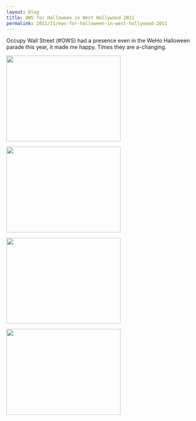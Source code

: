 ```yaml
---
layout: blog
title: OWS for Halloween in West Hollywood 2011
permalink: 2011/11/ows-for-halloween-in-west-hollywood-2011
---
```


Occupy Wall Street (#OWS) had a presence even in the WeHo Halloween parade this year, it made me happy. Times they are a-changing.

<a href="http://blog.kristeraxel.com/wp-content/uploads/2011/11/IMG_0180.jpg"><img src="http://blog.kristeraxel.com/wp-content/uploads/2011/11/IMG_0180-300x225.jpg" alt="" title="IMG_0180" width="300" height="225" class="aligncenter size-medium wp-image-1471" /></a>

<a href="http://blog.kristeraxel.com/wp-content/uploads/2011/11/IMG_0182.jpg"><img src="http://blog.kristeraxel.com/wp-content/uploads/2011/11/IMG_0182-300x225.jpg" alt="" title="IMG_0182" width="300" height="225" class="aligncenter size-medium wp-image-1473" /></a>

<a href="http://blog.kristeraxel.com/wp-content/uploads/2011/11/IMG_0181.jpg"><img src="http://blog.kristeraxel.com/wp-content/uploads/2011/11/IMG_0181-300x225.jpg" alt="" title="IMG_0181" width="300" height="225" class="aligncenter size-medium wp-image-1472" /></a>

<a href="http://blog.kristeraxel.com/wp-content/uploads/2011/11/IMG_0183.jpg"><img src="http://blog.kristeraxel.com/wp-content/uploads/2011/11/IMG_0183-300x225.jpg" alt="" title="IMG_0183" width="300" height="225" class="aligncenter size-medium wp-image-1474" /></a>
